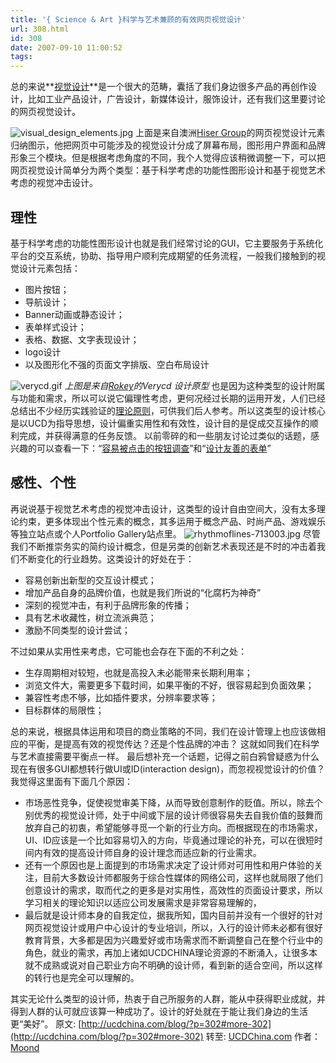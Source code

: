 ```yaml
---
title: '{ Science & Art }科学与艺术兼顾的有效网页视觉设计'
url: 308.html
id: 308
date: 2007-09-10 11:00:52
tags:
---
```


总的来说**[视觉设计](http://blog.adriancheng.name/index.php/2007/09/03/visual-designer)**是一个很大的范畴，囊括了我们身边很多产品的再创作设计，比如工业产品设计，广告设计，新媒体设计，服饰设计，还有我们这里要讨论的网页视觉设计。

![visual_design_elements.jpg](http://ucdchina.com/blog/wp-content/uploads/2007/09/visual_design_elements.jpg)  上面是来自澳洲[Hiser Group](http://www.hiser.com.au/)的网页视觉设计元素归纳图示，他把网页中可能涉及的视觉设计分成了屏幕布局，图形用户界面和品牌形象三个模块。但是根据考虑角度的不同，我个人觉得应该稍微调整一下，可以把网页视觉设计简单分为两个类型：基于科学考虑的功能性图形设计和基于视觉艺术考虑的视觉冲击设计。

理性
--

基于科学考虑的功能性图形设计也就是我们经常讨论的GUI，它主要服务于系统化平台的交互系统，协助、指导用户顺利完成期望的任务流程，一般我们接触到的视觉设计元素包括：

*   图片按钮；
*   导航设计；
*   Banner动画或静态设计；
*   表单样式设计；
*   表格、数据、文字表现设计；
*   logo设计
*   以及图形化不强的页面文字排版、空白布局设计

![verycd.gif](http://ucdchina.com/blog/wp-content/uploads/2007/09/verycd.gif) _上图是来自[Rokey](http://www.rokey.net/)的Verycd 设计原型_ 也是因为这种类型的设计附属与功能和需求，所以可以说它偏理性考虑，更何况经过长期的运用开发，人们已经总结出不少经历实践验证的[理论原则](http://www.google.com/search?q=gui+principles&ie=utf-8&oe=utf-8&aq=t&rls=org.mozilla:en-US:official&client=firefox-a)，可供我们后人参考。所以这类型的设计核心是以UCD为指导思想，设计偏重实用性和有效性，设计目的是促成交互操作的顺利完成，并获得满意的任务反馈。 以前零碎的和一些朋友讨论过类似的话题，感兴趣的可以查看一下：“[容易被点击的按钮调查](http://www.moond.com/lab/?p=231)”和“[设计友善的表单](http://www.moond.com/lab/?p=231)”

感性、个性
-----

再说说基于视觉艺术考虑的视觉冲击设计，这类型的设计自由空间大，没有太多理论约束，更多体现出个性元素的概念，其多运用于概念产品、时尚产品、游戏娱乐等独立站点或个人Portfolio Gallery站点里。 ![rhythmoflines-713003.jpg](http://ucdchina.com/blog/wp-content/uploads/2007/09/rhythmoflines-713003.jpg) 尽管我们不断推崇务实的简约设计概念，但是另类的创新艺术表现还是不时的冲击着我们不断变化的行业趋势。这类设计的好处在于：

*   容易创新出新型的交互设计模式；
*   增加产品自身的品牌价值，也就是我们所说的“化腐朽为神奇”
*   深刻的视觉冲击，有利于品牌形象的传播；
*   具有艺术收藏性，树立流派典范；
*   激励不同类型的设计尝试；

不过如果从实用性来考虑，它可能也会存在下面的不利之处：

*   生存周期相对较短，也就是高投入未必能带来长期利用率；
*   浏览文件大，需要更多下载时间，如果平衡的不好，很容易起到负面效果；
*   兼容性考虑不够，比如插件要求，分辨率要求等；
*   目标群体的局限性；

总的来说，根据具体运用和项目的商业策略的不同，我们在设计管理上也应该做相应的平衡，是提高有效的视觉传达？还是个性品牌的冲击？ 这就如同我们在科学与艺术直接需要平衡点一样。 最后想补充一个话题，记得之前白鸦曾疑惑为什么现在有很多GUI都想转行做UI或ID(interaction design)，而忽视视觉设计的价值？我觉得这里面有下面几个原因：

*   市场恶性竞争，促使视觉审美下降，从而导致创意制作的贬值。所以，除去个别优秀的视觉设计师，处于中间或下层的设计师很容易失去自我价值的鼓舞而放弃自己的初衷，希望能够寻觅一个新的行业方向。而根据现在的市场需求，UI、ID应该是一个比如容易切入的方向，毕竟通过理论的补充，可以在很短时间内有效的提高设计师自身的设计理念而适应新的行业需求。
*   还有一个原因也是上面提到的市场需求决定了设计师对可用性和用户体验的关注，目前大多数设计师都服务于综合性媒体的网络公司，这样也就局限了他们创意设计的需求，取而代之的更多是对实用性，高效性的页面设计要求，所以学习相关的理论知识以适应公司发展需求是非常容易理解的，
*   最后就是设计师本身的自我定位，据我所知，国内目前并没有一个很好的针对网页视觉设计或用户中心设计的专业培训，所以，入行的设计师未必都有很好教育背景，大多都是因为兴趣爱好或市场需求而不断调整自己在整个行业中的角色，就业的需求，再加上诸如UCDCHINA理论资源的不断涌入，让很多本就不成熟或说对自己职业方向不明确的设计师，看到新的适合空间，所以这样的转行也是完全可以理解的。

其实无论什么类型的设计师，热衷于自己所服务的人群，能从中获得职业成就，并得到人群的认可就应该算一种成功了。设计的好处就在于能让我们身边的生活更“美好”。 原文: [http://ucdchina.com/blog/?p=302#more-302](http://ucdchina.com/blog/?p=302#more-302) 转至: [UCDChina.com](http://ucdchina.com/blog/) 作者：[Moond](http://ucdchina.com/blog/?author=5 "作者: Moond")